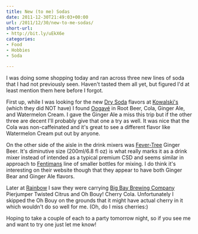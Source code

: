 ```yaml
---
title: New (to me) Sodas
date: 2011-12-30T21:49:03+00:00
url: /2011/12/30/new-to-me-sodas/
short-url:
- http://bit.ly/uEkX6e
categories:
- Food
- Hobbies
- Soda

---
```

I was doing some shopping today and ran across three new lines of soda that I had not previously seen. Haven't tasted them all yet, but figured I'd at least mention them here before I forgot.

First up, while I was looking for the new [Dry Soda](http://drysoda.com) flavors at [Kowalski's](http://www.kowalskis.com) (which they did NOT have) I found [Oogavé](http://www.oogave.com) in Root Beer, Cola, Ginger Ale, and Watermelon Cream. I gave the Ginger Ale a miss this trip but if the other three are decent I'll probably give that one a try as well. It was nice that the Cola was non-caffeinated and it's great to see a different flavor like Watermelon Cream put out by anyone.

On the other side of the aisle in the drink mixers was [Fever-Tree](http://www.fever-tree.com/) Ginger Beer. It's diminutive size (200ml/6.8 fl oz) is what really marks it as a drink mixer instead of intended as a typical premium CSD and seems similar in approach to [Fentimans](http://www.fentimans.com/) line of smaller bottles for mixing. I do think it's interesting on their website though that they appear to have both Ginger Bear and Ginger Ale flavors.

Later at [Rainbow](http://www.rainbowfoods.com/) I saw they were carrying [Big Bay Brewing Company](http://www.bigbaybrewing.com) Pierjumper Twisted Citrus and Oh Bouy! Cherry Cola. Unfortunately I skipped the Oh Bouy on the grounds that it might have actual cherry in it which wouldn't do so well for me. (Oh, do I miss cherries:)

Hoping to take a couple of each to a party tomorrow night, so if you see me and want to try one just let me know!

